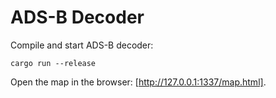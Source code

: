 # ADS-B Decoder

Compile and start ADS-B decoder:
```
cargo run --release
```

Open the map in the browser: [http://127.0.0.1:1337/map.html].
